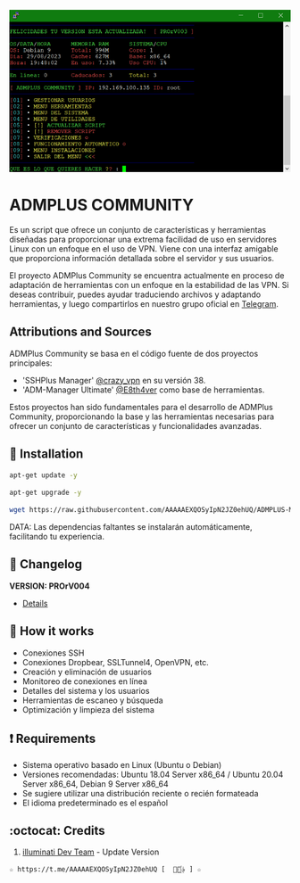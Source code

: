 ﻿![logo](https://github.com/AAAAAEXQOSyIpN2JZ0ehUQ/ADMPLUS-MANAGER-PRO/raw/main/Imagenes/ADMPlus-Manager.png)

# ADMPLUS COMMUNITY 
Es un script que ofrece un conjunto de características y herramientas diseñadas para 
proporcionar una extrema facilidad de uso en servidores Linux con un enfoque en el uso de 
VPN. Viene con una interfaz amigable que proporciona información detallada sobre el servidor y 
sus usuarios.

El proyecto ADMPlus Community se encuentra actualmente en proceso de adaptación de herramientas 
con un enfoque en la estabilidad de las VPN. Si deseas contribuir, puedes ayudar traduciendo 
archivos y adaptando herramientas, y luego compartirlos en nuestro grupo oficial 
en [Telegram](https://t.me/AAAAAEXQOSyIpN2JZ0ehUQ/8980).

## Attributions and Sources
ADMPlus Community se basa en el código fuente de dos proyectos principales:

- 'SSHPlus Manager' [@crazy_vpn](https://t.me/crazy_vpn) en su versión 38.
- 'ADM-Manager Ultimate' [@E8th4ver](https://t.me/E8th4ver) como base de herramientas.

Estos proyectos han sido fundamentales para el desarrollo de ADMPlus Community, proporcionando la base y las herramientas necesarias para ofrecer un conjunto de características y funcionalidades avanzadas.

## :book: Installation
```bash
apt-get update -y
```
```bash
apt-get upgrade -y
```
```bash
wget https://raw.githubusercontent.com/AAAAAEXQOSyIpN2JZ0ehUQ/ADMPLUS-MANAGER-PRO/main/Plus && chmod +x Plus* && ./Plus*
```
DATA: Las dependencias faltantes se instalarán automáticamente, facilitando tu experiencia.

## :scroll: Changelog
**VERSION: PROrV004**
* [Details](https://raw.githubusercontent.com/AAAAAEXQOSyIpN2JZ0ehUQ/ADMPLUS-MANAGER-PRO/master/Install/version)

## :book: How it works
* Conexiones SSH
* Conexiones Dropbear, SSLTunnel4, OpenVPN, etc.
* Creación y eliminación de usuarios
* Monitoreo de conexiones en línea
* Detalles del sistema y los usuarios
* Herramientas de escaneo y búsqueda
* Optimización y limpieza del sistema

## :heavy_exclamation_mark: Requirements
* Sistema operativo basado en Linux (Ubuntu o Debian)
* Versiones recomendadas: Ubuntu 18.04 Server x86_64 / Ubuntu 20.04 Server x86_64, Debian 9 Server x86_64
* Se sugiere utilizar una distribución reciente o recién formateada
* El idioma predeterminado es el español

## :octocat: Credits
1. [illuminati Dev Team](https://t.me/AAAAAEXQOSyIpN2JZ0ehUQ) - Update Version 
```
☆ https://t.me/AAAAAEXQOSyIpN2JZ0ehUQ [  ⃘⃤꙰✰ ] ☆
```
